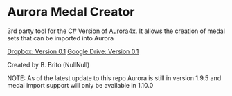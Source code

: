 # Aurora Medal Creator

3rd party tool for the C# Version of [Aurora4x](http://aurora2.pentarch.org/).
It allows the creation of medal sets that can be imported into Aurora

[Dropbox: Version 0.1](https://www.dropbox.com/sh/44xminyqjuooqlj/AAARKEo1NwoDpXPVPTNPov3ja?dl=0)
[Google Drive: Version 0.1](https://drive.google.com/open?id=1MFvO4W_byjtULIMKewkSF5aYxG6xWVjw)

Created by B. Brito (NullNull)


NOTE: As of the latest update to this repo Aurora is still in version 1.9.5 and medal import support will only be available in 1.10.0
